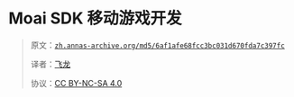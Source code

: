 # Moai SDK 移动游戏开发

> 原文：[`zh.annas-archive.org/md5/6af1afe68fcc3bc031d670fda7c397fc`](https://zh.annas-archive.org/md5/6af1afe68fcc3bc031d670fda7c397fc)
> 
> 译者：[飞龙](https://github.com/wizardforcel)
> 
> 协议：[CC BY-NC-SA 4.0](http://creativecommons.org/licenses/by-nc-sa/4.0/)